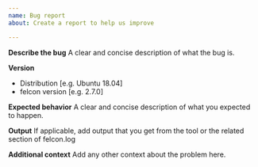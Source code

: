 ```yaml
---
name: Bug report
about: Create a report to help us improve

---
```


**Describe the bug**
A clear and concise description of what the bug is.

**Version**
 - Distribution [e.g. Ubuntu 18.04]
 - felcon version [e.g. 2.7.0]

**Expected behavior**
A clear and concise description of what you expected to happen.

**Output**
If applicable, add output that you get from the tool or the related section of felcon.log

**Additional context**
Add any other context about the problem here.
